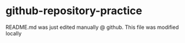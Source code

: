 # github-repository-practice

README.md was just edited manually @ github. This file was modified locally
